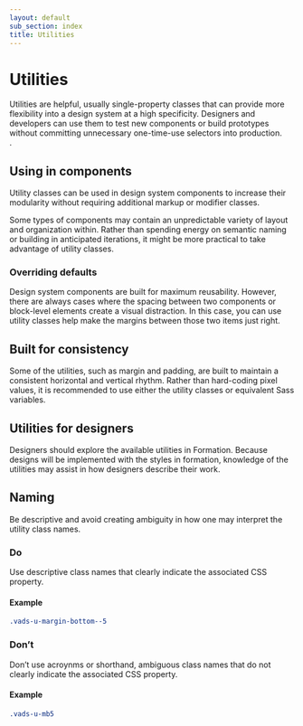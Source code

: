 ```yaml
---
layout: default
sub_section: index
title: Utilities
---
```


# Utilities

<div class="va-introtext">
Utilities are helpful, usually single-property classes that can provide more flexibility into a design system at a high specificity. Designers and developers can use them to test new components or build prototypes without committing unnecessary one-time-use selectors into production.
</div>.

## Using in components

Utility classes can be used in design system components to increase their modularity without requiring additional markup or modifier classes.

Some types of components may contain an unpredictable variety of layout and organization within. Rather than spending energy on semantic naming or building in anticipated iterations, it might be more practical to take advantage of utility classes.

### Overriding defaults

Design system components are built for maximum reusability. However, there are always cases where the spacing between two components or block-level elements create a visual distraction. In this case, you can use utility classes help make the margins between those two items just right.

## Built for consistency

Some of the utilities, such as margin and padding, are built to maintain a consistent horizontal and vertical rhythm. Rather than hard-coding pixel values, it is recommended to use either the utility classes or equivalent Sass variables.

## Utilities for designers

Designers should explore the available utilities in Formation. Because designs will be implemented with the styles in formation, knowledge of the utilities may assist in how designers describe their work.

## Naming

Be descriptive and avoid creating ambiguity in how one may interpret the utility class names.

<div class="do-dont">
<div class="do-dont__do">
<h3 class="do-dont__heading">Do</h3>
<div class="do-dont__content" markdown="1">
Use descriptive class names that clearly indicate the associated CSS property.

#### Example
```css
.vads-u-margin-bottom--5
```
</div>
</div>
<div class="do-dont__dont">
<h3 class="do-dont__heading">Don’t</h3>
<div class="do-dont__content" markdown="1">
Don’t use acroynms or shorthand, ambiguous class names that do not clearly indicate the associated CSS property.

#### Example
```css
.vads-u-mb5
```
</div>
</div>
</div>
